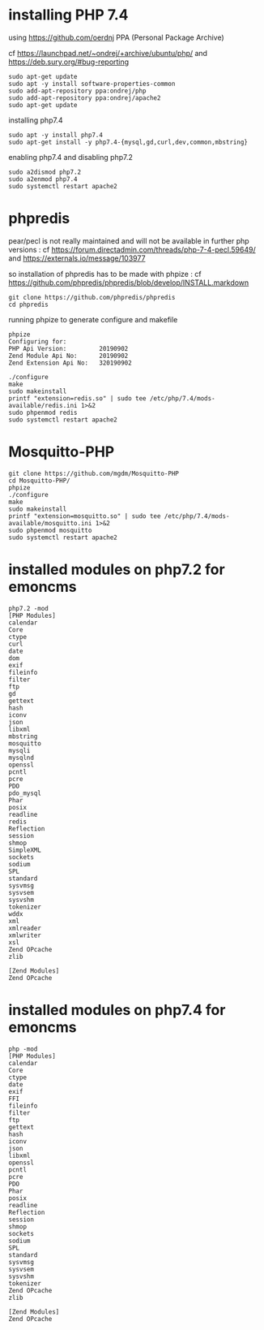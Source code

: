 # installing PHP 7.4

using https://github.com/oerdnj PPA (Personal Package Archive)

cf https://launchpad.net/~ondrej/+archive/ubuntu/php/ and https://deb.sury.org/#bug-reporting

```
sudo apt-get update
sudo apt -y install software-properties-common
sudo add-apt-repository ppa:ondrej/php
sudo add-apt-repository ppa:ondrej/apache2
sudo apt-get update
```
installing php7.4
```
sudo apt -y install php7.4
sudo apt-get install -y php7.4-{mysql,gd,curl,dev,common,mbstring}
```
enabling php7.4 and disabling php7.2
```
sudo a2dismod php7.2
sudo a2enmod php7.4
sudo systemctl restart apache2
```
# phpredis

pear/pecl is not really maintained and will not be available in further php versions : cf https://forum.directadmin.com/threads/php-7-4-pecl.59649/ and https://externals.io/message/103977

so installation of phpredis has to be made with phpize : cf https://github.com/phpredis/phpredis/blob/develop/INSTALL.markdown

```
git clone https://github.com/phpredis/phpredis
cd phpredis
```
running phpize to generate configure and makefile
```
phpize
Configuring for:
PHP Api Version:         20190902
Zend Module Api No:      20190902
Zend Extension Api No:   320190902
```
```
./configure
make
sudo makeinstall
printf "extension=redis.so" | sudo tee /etc/php/7.4/mods-available/redis.ini 1>&2
sudo phpenmod redis
sudo systemctl restart apache2
```
# Mosquitto-PHP

```
git clone https://github.com/mgdm/Mosquitto-PHP
cd Mosquitto-PHP/
phpize
./configure
make
sudo makeinstall
printf "extension=mosquitto.so" | sudo tee /etc/php/7.4/mods-available/mosquitto.ini 1>&2
sudo phpenmod mosquitto
sudo systemctl restart apache2
```

# installed modules on php7.2 for emoncms
```
php7.2 -mod
[PHP Modules]
calendar
Core
ctype
curl
date
dom
exif
fileinfo
filter
ftp
gd
gettext
hash
iconv
json
libxml
mbstring
mosquitto
mysqli
mysqlnd
openssl
pcntl
pcre
PDO
pdo_mysql
Phar
posix
readline
redis
Reflection
session
shmop
SimpleXML
sockets
sodium
SPL
standard
sysvmsg
sysvsem
sysvshm
tokenizer
wddx
xml
xmlreader
xmlwriter
xsl
Zend OPcache
zlib

[Zend Modules]
Zend OPcache
```
# installed modules on php7.4 for emoncms
```
php -mod
[PHP Modules]
calendar
Core
ctype
date
exif
FFI
fileinfo
filter
ftp
gettext
hash
iconv
json
libxml
openssl
pcntl
pcre
PDO
Phar
posix
readline
Reflection
session
shmop
sockets
sodium
SPL
standard
sysvmsg
sysvsem
sysvshm
tokenizer
Zend OPcache
zlib

[Zend Modules]
Zend OPcache
```
